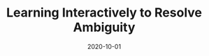 ---
title: "Learning Interactively to Resolve Ambiguity"
collection: talks
type: "Talk"
permalink: https://www.youtube.com/watch?v=xD6sUmEvUoA
venue: "Conference of Robot Learning"
date: 2020-10-01
location: "MIT"
---